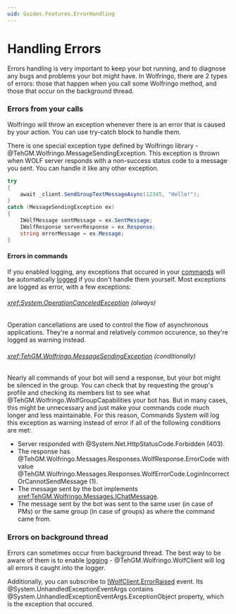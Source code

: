```yaml
---
uid: Guides.Features.ErrorHandling
---
```


# Handling Errors
Errors handling is very important to keep your bot running, and to diagnose any bugs and problems your bot might have. In Wolfringo, there are 2 types of errors: those that happen when you call some Wolfringo method, and those that occur on the background thread.

### Errors from your calls
Wolfringo will throw an exception whenever there is an error that is caused by your action. You can use try-catch block to handle them.

There is one special exception type defined by Wolfringo library - @TehGM.Wolfringo.MessageSendingException. This exception is thrown when WOLF server responds with a non-success status code to a message you sent. You can handle it like any other exception.

```csharp
try
{
    await _client.SendGroupTextMessageAsync(12345, "Hello!");
}
catch (MessageSendingException ex)
{
    IWolfMessage sentMessage = ex.SentMessage;
    IWolfResponse serverResponse = ex.Response;
    string errorMessage = ex.Message;
}
```

#### Errors in commands
If you enabled logging, any exceptions that occured in your [commands](xref:Guides.Commands.Handlers) will be automatically [logged](xref:Guides.Features.Logging) if you don't handle them yourself. Most exceptions are logged as error, with a few exceptions:

###### <xref:System.OperationCanceledException> (always)
Operation cancellations are used to control the flow of asynchronous applications. They're a normal and relatively common occurence, so they're logged as warning instead.

###### <xref:TehGM.Wolfringo.MessageSendingException> (conditionally)
Nearly all commands of your bot will send a response, but your bot might be silenced in the group. You can check that by requesting the group's profile and checking its members list to see what @TehGM.Wolfringo.WolfGroupCapabilities your bot has. But in many cases, this might be unnecessary and just make your commands code much longer and less maintainable. For this reason, Commands System will log this exception as warning instead of error if all of the following conditions are met:
- Server responded with @System.Net.HttpStatusCode.Forbidden (403).
- The response has @TehGM.Wolfringo.Messages.Responses.WolfResponse.ErrorCode with value @TehGM.Wolfringo.Messages.Responses.WolfErrorCode.LoginIncorrectOrCannotSendMessage (1).
- The message sent by the bot implements <xref:TehGM.Wolfringo.Messages.IChatMessage>.
- The message sent by the bot was sent to the same user (in case of PMs) or the same group (in case of groups) as where the command came from.

### Errors on background thread
Errors can sometimes occur from background thread. The best way to be aware of them is to enable [logging](xref:Guides.Features.Logging) - @TehGM.Wolfringo.WolfClient will log all errors it caught into the logger.

Additionally, you can subscribe to [IWolfClient.ErrorRaised](xref:TehGM.Wolfringo.IWolfClient.ErrorRaised) event. Its @System.UnhandledExceptionEventArgs contains @System.UnhandledExceptionEventArgs.ExceptionObject property, which is the exception that occured.